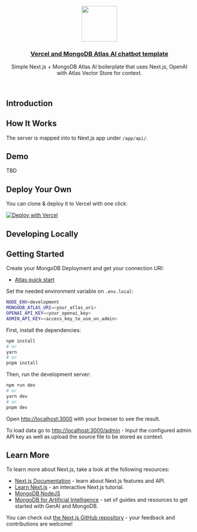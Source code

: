 <p align="center">
  <a href="https://nextjs-fastapi-starter.vercel.app/">
    <img src="https://assets.vercel.com/image/upload/v1588805858/repositories/vercel/logo.png" height="96">
    <h3 align="center">Vercel and MongoDB Atlas AI chatbot template</h3>
  </a>
</p>

<p align="center">Simple Next.js + MongoDB Atlas AI boilerplate that uses Next.js, OpenAI with Atlas Vector Store for context.</p>

<br/>

## Introduction





## How It Works

The server is mapped into to Next.js app under `/app/api/`.


## Demo

TBD

## Deploy Your Own

You can clone & deploy it to Vercel with one click:

[![Deploy with Vercel](https://vercel.com/button)](https://vercel.com/new/clone?repository-url=https%3A%2F%2Fgithub.com%2Fmongodb-developer%2Fercel-ai-vector-search-template&env=MONGODB_ATLAS_URI,OPENAI_API_KEY,ADMIN_API_KEY,NODE_ENV)

## Developing Locally



## Getting Started

Create your MongoDB Deployment and get your connection URI:
- [Atlas quick start](https://www.mongodb.com/docs/atlas/getting-started/)

Set the needed environment variable on `.env.local`:
```bash
NODE_ENV=development
MONGODB_ATLAS_URI=<your_atlas_uri>
OPENAI_API_KEY=<your_openai_key>
ADMIN_API_KEY=<access_key_to_use_on_admin>
```
First, install the dependencies:

```bash
npm install
# or
yarn
# or
pnpm install
```

Then, run the development server:

```bash
npm run dev
# or
yarn dev
# or
pnpm dev
```

Open [http://localhost:3000](http://localhost:3000) with your browser to see the result.

To load data go to [http://localhost:3000/admin](http://localhost:3000/admin) - Input the configured admin API key as well as upload the source file to be stored as context.

## Learn More

To learn more about Next.js, take a look at the following resources:

- [Next.js Documentation](https://nextjs.org/docs) - learn about Next.js features and API.
- [Learn Next.js](https://nextjs.org/learn) - an interactive Next.js tutorial.
- [MongoDB NodeJS](https://www.mongodb.com/docs/drivers/node/current/)
- [MongoDB for Artificial Intelligence](https://www.mongodb.com/use-cases/artificial-intelligence) - set of guides and resources to get started with GenAI and MongoDB.

You can check out [the Next.js GitHub repository](https://github.com/vercel/next.js/) - your feedback and contributions are welcome!
